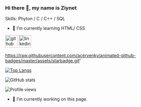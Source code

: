### Hi there :wave:, my name is Ziynet

Skills: Phyton / C / C++ / SQL 

- :seedling: I’m currently learning HTML/ CSS 


[<img src='https://cdn.jsdelivr.net/npm/simple-icons@3.0.1/icons/github.svg' alt='github' height='40'>](https://github.com/ziynetk)  [<img src='https://cdn.jsdelivr.net/npm/simple-icons@3.0.1/icons/linkedin.svg' alt='linkedin' height='40'>](https://www.linkedin.com/in/ziynet-ku%C5%9Faslan-7316a41a9/)

https://raw.githubusercontent.com/acervenky/animated-github-badges/master/assets/starbadge.gif'

[![Top Langs](https://github-readme-stats.vercel.app/api/top-langs/?username=ziynetk)](https://github.com/anuraghazra/github-readme-stats)

![GitHub stats](https://github-readme-stats.vercel.app/api?username=ziynetk&show_icons=true)

![Profile views](https://gpvc.arturio.dev/ziynetk)

- :telescope: I’m currently working on this page.
